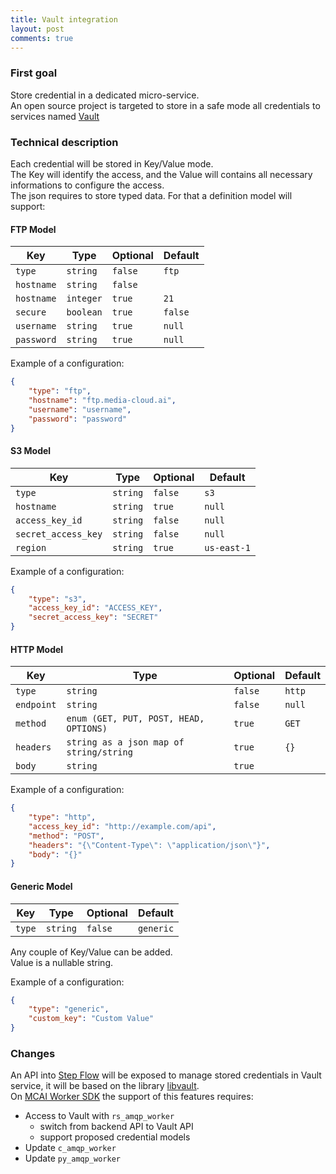 ```yaml
---
title: Vault integration
layout: post
comments: true
---
```


### First goal
Store credential in a dedicated micro-service.  
An open source project is targeted to store in a safe mode all credentials to services named [Vault](https://www.vaultproject.io/)

### Technical description
Each credential will be stored in Key/Value mode.  
The Key will identify the access, and the Value will contains all necessary informations to configure the access.  
The json requires to store typed data. For that a definition model will support:

#### FTP Model

| Key      | Type      | Optional | Default |
|----------|-----------|----------|---------|
|`type`    | `string`  | `false`  | `ftp`   |
|`hostname`| `string`  | `false`  |         |
|`hostname`| `integer` | `true`   | `21`    |
|`secure`  | `boolean` | `true`   | `false` |
|`username`| `string`  | `true`   | `null`  |
|`password`| `string`  | `true`   | `null`  |
  
  
Example of a configuration:
```json
{
	"type": "ftp",
	"hostname": "ftp.media-cloud.ai",
	"username": "username",
	"password": "password"
}
```
  
#### S3 Model

| Key                | Type     | Optional | Default     |
|--------------------|----------|----------|-------------|
|`type`              | `string` | `false`  | `s3`        |
|`hostname`          | `string` | `true`   | `null`      |
|`access_key_id`     | `string` | `false`  | `null`      |
|`secret_access_key` | `string` | `false`  | `null`      |
|`region`            | `string` | `true`   | `us-east-1` |
  
  
Example of a configuration:
```json
{
	"type": "s3",
	"access_key_id": "ACCESS_KEY",
	"secret_access_key": "SECRET"
}
```
  
#### HTTP Model

| Key       | Type                                    | Optional | Default     |
|-----------|-----------------------------------------|----------|-------------|
|`type`     | `string`                                | `false`  | `http`      |
|`endpoint` | `string`                                | `false`  | `null`      |
|`method`   | `enum (GET, PUT, POST, HEAD, OPTIONS)`  | `true`   | `GET`       |
|`headers`  | `string as a json map of string/string` | `true`   | `{}`        |
|`body`     | `string`                                | `true`   | ` `        |
  
  
Example of a configuration:
```json
{
	"type": "http",
	"access_key_id": "http://example.com/api",
	"method": "POST",
	"headers": "{\"Content-Type\": \"application/json\"}",
	"body": "{}"
}
```
    
#### Generic Model

| Key       | Type                                    | Optional | Default     |
|-----------|-----------------------------------------|----------|-------------|
|`type`     | `string`                                | `false`  | `generic`   |

Any couple of Key/Value can be added.  
Value is a nullable string.
  
Example of a configuration:
```json
{
	"type": "generic",
	"custom_key": "Custom Value"
}
```

### Changes
An API into [Step Flow](https://github.com/media-io/ex_step_flow) will be exposed to manage stored credentials in Vault service, it will be based on the library [libvault](https://hex.pm/packages/libvault).  
On [MCAI Worker SDK](https://github.com/media-cloud-ai/rs_amqp_worker/) the support of this features requires:
- Access to Vault with `rs_amqp_worker`
  - switch from backend API to Vault API
  - support proposed credential models
- Update `c_amqp_worker`
- Update `py_amqp_worker`

